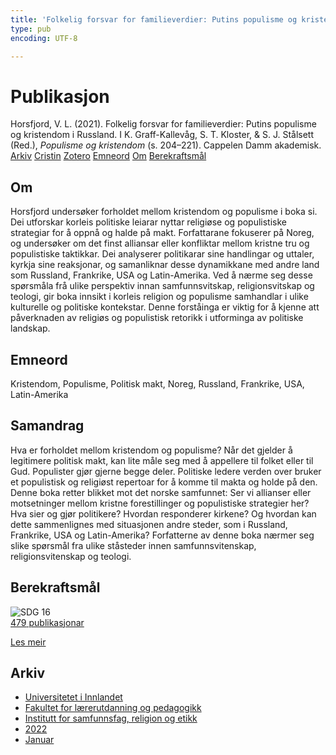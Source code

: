 ```yaml
---
title: 'Folkelig forsvar for familieverdier: Putins populisme og kristendom i Russland'
type: pub
encoding: UTF-8

---
```

<h1>Publikasjon</h1>
<article id="csl-bib-container-PP7VEX7X" class="csl-bib-container">
  <div class="csl-bib-body"> <div class="csl-entry">Horsfjord, V. L. (2021). Folkelig forsvar for familieverdier: Putins populisme og kristendom i Russland. I K. Graff-Kallevåg, S. T. Kloster, &#38; S. J. Stålsett (Red.), <i>Populisme og kristendom</i> (s. 204–221). Cappelen Damm akademisk.</div> </div>
  <div class="csl-bib-buttons">
    <a href="#taxonomy-article-PP7VEX7X" alt="archive" class="csl-bib-button">Arkiv</a>
    <a href="https://app.cristin.no/results/show.jsf?id=1992568" alt="Cristin" class="csl-bib-button">Cristin</a>
    <a href="http://zotero.org/groups/5881554/items/PP7VEX7X" alt="Zotero" class="csl-bib-button">Zotero</a>
    <a href="#keywords-article-PP7VEX7X" alt="keywords" class="csl-bib-button">Emneord</a>
    <a href="#about-article-PP7VEX7X" alt="about_pub" class="csl-bib-button">Om</a>
    <a href="#sdg-article-PP7VEX7X" alt="sdg" class="csl-bib-button">Berekraftsmål</a>
  </div>
  <div id="csl-bib-meta-container-PP7VEX7X"></div>
</article>
<div id="csl-bib-meta-PP7VEX7X" class="csl-bib-meta">
  <article id="about-article-PP7VEX7X" class="about_pub-article">
    <h1>Om</h1>
    Horsfjord undersøker forholdet mellom kristendom og populisme i boka si. Dei utforskar korleis politiske leiarar nyttar religiøse og populistiske strategiar for å oppnå og halde på makt. Forfattarane fokuserer på Noreg, og undersøker om det finst alliansar eller konfliktar mellom kristne tru og populistiske taktikkar. Dei analyserer politikarar sine handlingar og uttaler, kyrkja sine reaksjonar, og samanliknar desse dynamikkane med andre land som Russland, Frankrike, USA og Latin-Amerika. Ved å nærme seg desse spørsmåla frå ulike perspektiv innan samfunnsvitskap, religionsvitskap og teologi, gir boka innsikt i korleis religion og populisme samhandlar i ulike kulturelle og politiske kontekstar. Denne forståinga er viktig for å kjenne att påverknaden av religiøs og populistisk retorikk i utforminga av politiske landskap.
  </article>
  <article id="keywords-article-PP7VEX7X" class="keywords-article">
    <h1>Emneord</h1>
    Kristendom, Populisme, Politisk makt, Noreg, Russland, Frankrike, USA, Latin-Amerika
  </article>
  <article id="abstract-article-PP7VEX7X" class="abstract-article">
    <h1>Samandrag</h1>
    Hva er forholdet mellom kristendom og populisme? Når det gjelder å legitimere politisk makt, kan lite måle seg med å appellere til folket eller til Gud. Populister gjør gjerne begge deler. Politiske ledere verden over bruker et populistisk og religiøst repertoar for å komme til makta og holde på den. Denne boka retter blikket mot det norske samfunnet: Ser vi allianser eller motsetninger mellom kristne forestillinger og populistiske strategier her? Hva sier og gjør politikere? Hvordan responderer kirkene? Og hvordan kan dette sammenlignes med situasjonen andre steder, som i Russland, Frankrike, USA og Latin-Amerika? Forfatterne av denne boka nærmer seg slike spørsmål fra ulike ståsteder innen samfunnsvitenskap, religionsvitenskap og teologi.
  </article>
  <article id="sdg-article-PP7VEX7X" class="sdg-article">
    <h1>Berekraftsmål</h1>
    <div class="sdg-container"><div id="sdg16" class="sdg">
        <img src="{{< params subfolder >}}images/sdg/sdg16_nn.png" class="image" alt="SDG 16">
        <div class="sdg-overlay">
          <a href="{{< params subfolder >}}nn/archive/?sdg=16#archive" class="sdg-publication-count"><span>479</span> publikasjonar</a>
          <p><a href="https://fn.no/om-fn/fns-baerekraftsmaal/fred-rettferdighet-og-velfungerende-institusjoner?lang=nno-NO" class="sdg-read-more">Les meir</a></p>
        </div>
      </div></div>
  </article>
  <article id="taxonomy-article-PP7VEX7X" class="taxonomy-article">
    <h1>Arkiv</h1>
    <ul>
      <li><a href="{{< params subfolder >}}nn/archive/?key=3DCRN523">Universitetet i Innlandet</a></li>
      <li><a href="{{< params subfolder >}}nn/archive/?key=WYNZA47F">Fakultet for lærerutdanning og pedagogikk</a></li>
      <li><a href="{{< params subfolder >}}nn/archive/?key=XY7UYWKQ">Institutt for samfunnsfag, religion og etikk</a></li>
      <li><a href="{{< params subfolder >}}nn/archive/?key=KFGXTPGI">2022</a></li>
      <li><a href="{{< params subfolder >}}nn/archive/?key=D9Q9N34I">Januar</a></li>
    </ul>
  </article>
</div>
